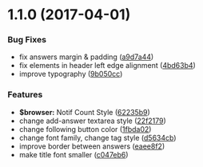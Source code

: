 <a name="1.1.0"></a>
# 1.1.0 (2017-04-01)


### Bug Fixes

* fix answers margin & padding ([a9d7a44](https://github.com/winddweb/zhihu-css/commit/a9d7a44))
* fix elements in header left edge alignment ([4bd63b4](https://github.com/winddweb/zhihu-css/commit/4bd63b4))
* improve typography ([9b050cc](https://github.com/winddweb/zhihu-css/commit/9b050cc))


### Features

* **$browser:** Notif Count Style ([62235b9](https://github.com/winddweb/zhihu-css/commit/62235b9))
* change add-answer textarea style ([22f2179](https://github.com/winddweb/zhihu-css/commit/22f2179))
* change following button color ([1fbda02](https://github.com/winddweb/zhihu-css/commit/1fbda02))
* change font family, change tag style ([d5634cb](https://github.com/winddweb/zhihu-css/commit/d5634cb))
* improve border between answers ([eaee8f2](https://github.com/winddweb/zhihu-css/commit/eaee8f2))
* make title font smaller ([c047eb6](https://github.com/winddweb/zhihu-css/commit/c047eb6))



